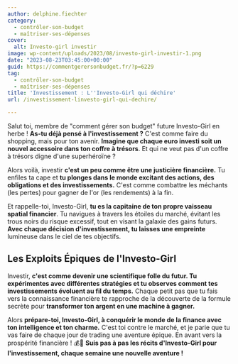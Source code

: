 ```yaml
---
author: delphine.fiechter
category:
  - contrôler-son-budget
  - maîtriser-ses-dépenses
cover:
  alt: Investo-girl investir
image: wp-content/uploads/2023/08/investo-girl-investir-1.png
date: "2023-08-23T03:45:00+00:00"
guid: https://commentgerersonbudget.fr/?p=6229
tag:
  - contrôler-son-budget
  - maîtriser-ses-dépenses
title: 'Investissement : L''Investo-Girl qui déchire'
url: /investissement-linvesto-girl-qui-dechire/

---
```

Salut toi, membre de "comment gérer son budget" future Investo-Girl en herbe ! **As-tu déjà pensé à l'investissement ?** C'est comme faire du shopping, mais pour ton avenir. **Imagine que chaque euro investi soit un nouvel accessoire dans ton coffre à trésors**. Et qui ne veut pas d'un coffre à trésors digne d'une superhéroïne ?

Alors voilà, investir **c'est un peu comme être une justicière financière.** Tu enfiles ta cape et **tu plonges dans le monde excitant des actions, des obligations et des investissements.** C'est comme combattre les méchants (les pertes) pour gagner de l'or (les rendements) à la fin.

Et rappelle-toi, Investo-Girl, **tu es la capitaine de ton propre vaisseau spatial financier**. Tu navigues à travers les étoiles du marché, évitant les trous noirs du risque excessif, tout en visant la galaxie des gains futurs. **Avec chaque décision d'investissement, tu laisses une empreinte** lumineuse dans le ciel de tes objectifs.

## Les Exploits Épiques de l'Investo-Girl

Investir, **c'est comme devenir une scientifique folle du futur. Tu expérimentes avec différentes stratégies et tu observes comment tes investissements évoluent au fil du temps.** Chaque petit pas que tu fais vers la connaissance financière te rapproche de la découverte de la formule secrète pour **transformer ton argent en une machine à gagner.**

Alors **prépare-toi, Investo-Girl, à conquérir le monde de la finance avec ton intelligence et ton charme.** C'est toi contre le marché, et je parie que tu vas faire de chaque jour de trading une aventure épique. En avant vers la prospérité financière ! 💰🚀 **Suis pas à pas les récits d'Investo-Girl pour l'investissement, chaque semaine une nouvelle aventure !**
